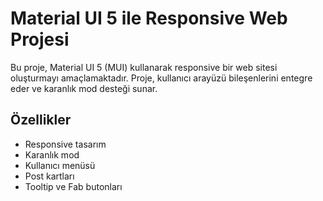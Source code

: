 # Material UI 5 ile Responsive Web Projesi

Bu proje, Material UI 5 (MUI) kullanarak responsive bir web sitesi oluşturmayı amaçlamaktadır. Proje, kullanıcı arayüzü bileşenlerini entegre eder ve karanlık mod desteği sunar.

## Özellikler

- Responsive tasarım
- Karanlık mod
- Kullanıcı menüsü
- Post kartları
- Tooltip ve Fab butonları

